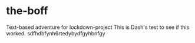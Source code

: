 # the-boff
Text-based adventure for lockdown-project
This is Dash's test to see if this worked.
sdfhdbfynh6rtedybydfgyhbnfgy
